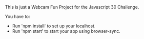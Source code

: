 This is just a Webcam Fun Project for the Javascript 30 Challenge. 

You have to: 

- Run 'npm install' to set up your localhost. 
- Run 'npm start' to start your app using browser-sync.